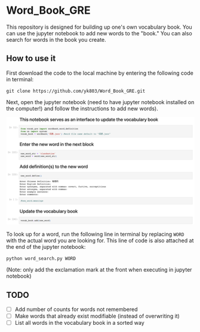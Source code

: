 # Word_Book_GRE

This repository is designed for building up one's own vocabulary book. You can use the jupyter notebook to add new words to the "book." You can also search for words in the book you create.

## How to use it

First download the code to the local machine by entering the following code in terminal:

```
git clone https://github.com/yk803/Word_Book_GRE.git
```

Next, open the jupyter notebook (need to have jupyter notebook installed on the computer!) and follow the instructions to add new words).

![Alt text](https://github.com/yk803/Word_Book_GRE/blob/main/img/Jupyter_Notebook_Sample.png)

To look up for a word, run the following line in terminal by replacing `WORD` with the actual word you are looking for. This line of code is also attached at the end of the jupyter notebook:

```
python word_search.py WORD
```

(Note: only add the exclamation mark at the front when executing in jupyter notebook)

## TODO
- [ ] Add number of counts for words not remembered
- [ ] Make words that already exist modifiable (instead of overwriting it)
- [ ] List all words in the vocabulary book in a sorted way
